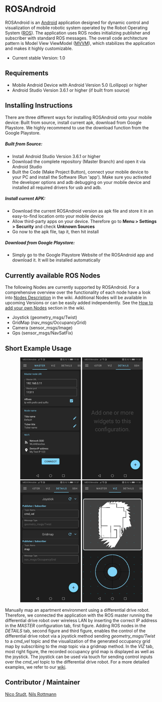 # ROSAndroid

ROSAndroid is an [Android](https://www.android.com/) application designed for dynamic control and visualization of mobile robotic system operated by the Robot Operating System ([ROS](http://wiki.ros.org/)). The application uses ROS nodes initializing publisher and subscriber with standard ROS messages. The overall code architecture pattern is Model View ViewModel ([MVVM]([https://en.wikipedia.org/wiki/Model%E2%80%93view%E2%80%93viewmodel](https://en.wikipedia.org/wiki/Model–view–viewmodel))), which stabilizes the application and makes it highly customizable. 

- Current stable Version: 1.0

## Requirements

- Mobile Android Device with Android Version 5.0 (Lollipop) or higher
- Android Studio Version 3.6.1 or higher (if built from source)

## Installing Instructions

There are three different ways for installing ROSAndroid onto your mobile device: Built from source, install current apk, download from Google Playstore. We highly recommend to use the download function from the Google Playstore.

##### Built from Source:

- Install Android Studio Version 3.6.1 or higher
- Download the complete repository (Master Branch) and open it via Android Studio
- Built the Code (Make Project Button), connect your mobile device to your PC and install the Software (Run 'app'). Make sure you activated the developer options and adb debugging on your mobile device and installed all required drivers for usb and adb.

##### Install current APK:

- Download the current ROSAndroid version as apk file and store it in an easy-to-find location onto your mobile device
- Allow third-party apps on your device. Therefore go to **Menu > Settings > Security** and check **Unknown Sources** 
- Go now to the apk file, tap it, then hit install

##### Download from Google Playstore:

- Simply go to the Google Playstore Website of the ROSAndroid app and download it. It will be installed automatically

## Currently available ROS Nodes

The following Nodes are currently supported by ROSAndroid. For a comprehensive overview over the functionality of each node have a look into [Nodes Description]() in the wiki. Additional Nodes will be available in upcoming Versions or can be easily added independently. See the [How to add your own Nodes]() section in the wiki. 

- Joystick (geometry_msgs/Twist)
- GridMap (nav_msgs/OccupancyGrid)
- Camera (sensor_msgs/Image)
- Gps (sensor_msgs/NavSatFix)

## Short Example Usage

<p float="left" align="middle">
  <img src="/images/ShortExample01.jpg" width="200 hspace="50" />
  <img src="/images/ShortExample02.jpg" width="200 hspace="50" />
  <img src="/images/ShortExample03.jpg" width="200 hspace="50" />
  <img src="/images/ShortExample04.jpg" width="200 hspace="50" />
</p>


Manually map an apartment environment using a differential drive robot. Therefore, we connected the application with the ROS master running the differential drive robot over wireless LAN by inserting the correct IP address in the *MASTER* configuration tab, first figure. Adding ROS nodes in the *DETAILS* tab, second figure and third figure, enables the control of the differential drive robot via a joystick method sending *geometry\_msgs/Twist* to a *cmd\_vel* topic and the visualization of the generated occupancy grid map by subscribing to the *map* topic via a gridmap method. In the *VIZ* tab, most right figure, the recorded occupancy grid map is displayed as well as the joystick. The joystick can be used via touch for sending control inputs over the *cmd\_vel* topic to the differential drive robot. For a more detailed examples, we refer to our [wiki]().

## Contributor / Maintainer

[Nico Studt](), [Nils Rottmann](https://nrottmann.github.io/)
